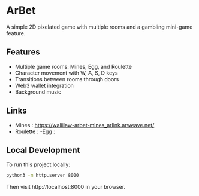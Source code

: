 # ArBet

A simple 2D pixelated game with multiple rooms and a gambling mini-game feature.

## Features

- Multiple game rooms: Mines, Egg, and Roulette
- Character movement with W, A, S, D keys
- Transitions between rooms through doors
- Web3 wallet integration
- Background music

## Links 

- Mines : https://waliilaw-arbet-mines_arlink.arweave.net/
- Roulette : 
-Egg : 

## Local Development

To run this project locally:

```bash
python3 -m http.server 8000
```

Then visit http://localhost:8000 in your browser.
